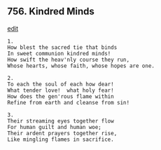 
## 756.  Kindred Minds
[edit](https://docs.google.com/document/d/1BKO6Za3m6n62EHApvh2ASL8is9%2DTkARH/edit?mode=html)



    1.
    How blest the sacred tie that binds
    In sweet communion kindred minds!
    How swift the heav'nly course they run,
    Whose hearts, whose faith, whose hopes are one.

    2.
    To each the soul of each how dear!
    What tender love!  what holy fear!
    How does the gen'rous flame within
    Refine from earth and cleanse from sin!

    3.
    Their streaming eyes together flow
    For human guilt and human woe;
    Their ardent prayers together rise,
    Like mingling flames in sacrifice.
